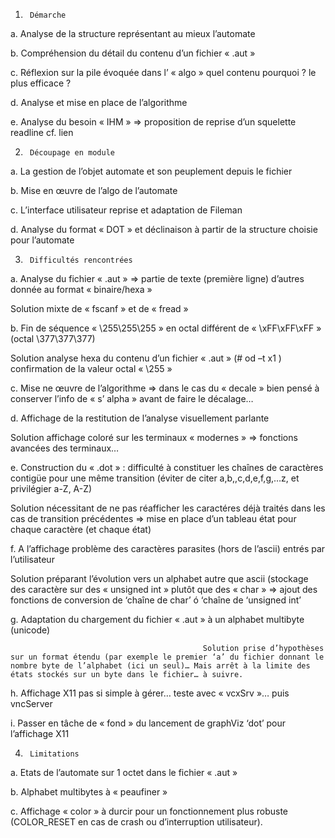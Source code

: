 1)      Démarche

a.       Analyse de la structure représentant au mieux l’automate

b.       Compréhension du détail du contenu d’un fichier « .aut »

c.       Réflexion sur la pile évoquée dans l’ « algo » quel contenu pourquoi ? le plus efficace ?

d.       Analyse et mise en place de l’algorithme

e.       Analyse du besoin « IHM » => proposition de reprise d’un squelette readline cf. lien

 

2)      Découpage en module

a.       La gestion de l’objet automate et son peuplement depuis le fichier

b.       Mise en œuvre de l’algo de l’automate

c.       L’interface utilisateur reprise et adaptation de Fileman

d.       Analyse du format « DOT » et déclinaison à partir de la structure choisie pour l’automate

 

3)      Difficultés rencontrées

a.       Analyse du fichier « .aut » => partie de texte (première ligne) d’autres donnée au format « binaire/hexa »

Solution mixte de « fscanf » et de « fread »

b.       Fin de séquence « \255\255\255 » en octal différent de « \xFF\xFF\xFF » (octal \377\377\377)

Solution analyse hexa du contenu d’un fichier « .aut » (# od –t x1 <fichier>) confirmation de la valeur octal « \255 »

c.       Mise ne œuvre de l’algorithme => dans le cas du « decale » bien pensé à conserver l’info de « s’ alpha » avant de faire le décalage…

d.       Affichage de la restitution de l’analyse visuellement parlante

Solution affichage coloré sur les terminaux « modernes » => fonctions avancées des terminaux…

e.       Construction du « .dot » : difficulté à constituer les chaînes de caractères contigüe pour une même transition (éviter de citer a,b,,c,d,e,f,g,…z, et privilégier a-Z, A-Z)

Solution nécessitant de ne pas réafficher les caractéres déjà traités dans les cas de transition précédentes => mise en place d’un tableau état pour chaque caractère (et chaque état)

f.        A l’affichage problème des caractères parasites (hors de l’ascii) entrés par l’utilisateur

Solution préparant l’évolution vers un alphabet autre que ascii (stockage des caractère sur des « unsigned int » plutôt que des « char » => ajout des fonctions de conversion de ‘chaîne de char’ ó ‘chaîne de ‘unsigned int’

g.       Adaptation du chargement du fichier « .aut » à un alphabet multibyte (unicode)

                                               Solution prise d’hypothèses sur un format étendu (par exemple le premier ‘a’ du fichier donnant le nombre byte de l’alphabet (ici un seul)… Mais arrêt à la limite des états stockés sur un byte dans le fichier… à suivre.

h.       Affichage X11 pas si simple à gérer… teste avec « vcxSrv »… puis vncServer

i.         Passer en tâche de « fond » du lancement de graphViz ‘dot’ pour l’affichage X11

 

4)      Limitations

a.       Etats de l’automate sur 1 octet dans le fichier « .aut »

b.       Alphabet multibytes à « peaufiner »

c.       Affichage « color » à durcir pour un fonctionnement plus robuste (COLOR_RESET en cas de crash ou d’interruption utilisateur).